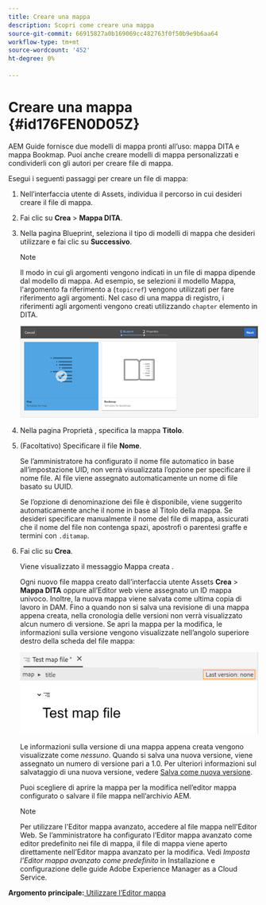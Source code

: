 ```yaml
---
title: Creare una mappa
description: Scopri come creare una mappa
source-git-commit: 66915827a0b169069cc482763f0f50b9e9b6aa64
workflow-type: tm+mt
source-wordcount: '452'
ht-degree: 0%

---
```



# Creare una mappa {#id176FEN0D05Z}

AEM Guide fornisce due modelli di mappa pronti all’uso: mappa DITA e mappa Bookmap. Puoi anche creare modelli di mappa personalizzati e condividerli con gli autori per creare file di mappa.

Esegui i seguenti passaggi per creare un file di mappa:

1. Nell’interfaccia utente di Assets, individua il percorso in cui desideri creare il file di mappa.

1. Fai clic su **Crea** \> **Mappa DITA**.

1. Nella pagina Blueprint, seleziona il tipo di modelli di mappa che desideri utilizzare e fai clic su **Successivo**.

   >[!NOTE]
   >
   > Il modo in cui gli argomenti vengono indicati in un file di mappa dipende dal modello di mappa. Ad esempio, se selezioni il modello Mappa, l&#39;argomento fa riferimento a \(`topicref`\) vengono utilizzati per fare riferimento agli argomenti. Nel caso di una mappa di registro, i riferimenti agli argomenti vengono creati utilizzando `chapter` elemento in DITA.

   ![](images/map-template.png)

1. Nella pagina Proprietà , specifica la mappa **Titolo**.

1. \(Facoltativo\) Specificare il file **Nome**.

   Se l’amministratore ha configurato il nome file automatico in base all’impostazione UID, non verrà visualizzata l’opzione per specificare il nome file. Al file viene assegnato automaticamente un nome di file basato su UUID.

   Se l’opzione di denominazione dei file è disponibile, viene suggerito automaticamente anche il nome in base al Titolo della mappa. Se desideri specificare manualmente il nome del file di mappa, assicurati che il nome del file non contenga spazi, apostrofi o parentesi graffe e termini con `.ditamap`.

1. Fai clic su **Crea**.

   Viene visualizzato il messaggio Mappa creata .

   Ogni nuovo file mappa creato dall’interfaccia utente Assets **Crea** \> **Mappa DITA** oppure all’Editor web viene assegnato un ID mappa univoco. Inoltre, la nuova mappa viene salvata come ultima copia di lavoro in DAM. Fino a quando non si salva una revisione di una mappa appena creata, nella cronologia delle versioni non verrà visualizzato alcun numero di versione. Se apri la mappa per la modifica, le informazioni sulla versione vengono visualizzate nell’angolo superiore destro della scheda del file mappa:

   ![](images/first-version-map-none.png)

   Le informazioni sulla versione di una mappa appena creata vengono visualizzate come *nessuno*. Quando si salva una nuova versione, viene assegnato un numero di versione pari a 1.0. Per ulteriori informazioni sul salvataggio di una nuova versione, vedere [Salva come nuova versione](web-editor-features.md#save-as-new-version-id209ME400GXA).

   Puoi scegliere di aprire la mappa per la modifica nell’editor mappa configurato o salvare il file mappa nell’archivio AEM.

   >[!NOTE]
   >
   > Per utilizzare l&#39;Editor mappa avanzato, accedere al file mappa nell&#39;Editor Web. Se l’amministratore ha configurato l’Editor mappa avanzato come editor predefinito nei file di mappa, il file di mappa viene aperto direttamente nell’Editor mappa avanzato per la modifica. Vedi *Imposta l’Editor mappa avanzato come predefinito* in Installazione e configurazione delle guide Adobe Experience Manager as a Cloud Service.


**Argomento principale:**[ Utilizzare l’Editor mappa](map-editor.md)

